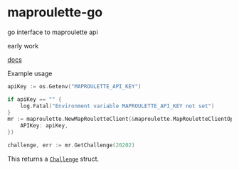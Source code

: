 # maproulette-go
go interface to maproulette api

early work

[docs](docs.md)

Example usage 

```go
apiKey := os.Getenv("MAPROULETTE_API_KEY")

if apiKey == "" {
    log.Fatal("Environment variable MAPROULETTE_API_KEY not set")
}
mr := maproulette.NewMapRouletteClient(&maproulette.MapRouletteClientOptions{
    APIKey: apiKey,
})

challenge, err := mr.GetChallenge(20202)
```

This returns a [`Challenge`](https://github.com/mvexel/maproulette-go/blob/main/docs.md#type-challenge) struct.